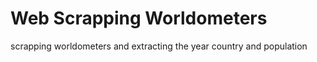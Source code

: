 # Web Scrapping Worldometers
 scrapping worldometers and extracting the year country and population
